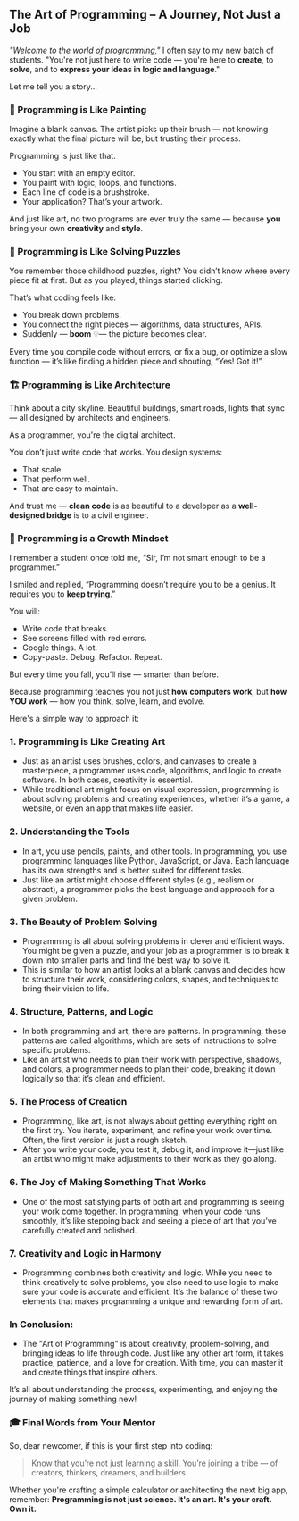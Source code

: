 ## **The Art of Programming – A Journey, Not Just a Job**

*"Welcome to the world of programming,"* I often say to my new batch of students.
"You're not just here to write code — you're here to **create**, to **solve**, and to **express your ideas in logic and language**."

Let me tell you a story...

### 🎨 Programming is Like Painting

Imagine a blank canvas.
The artist picks up their brush — not knowing exactly what the final picture will be, but trusting their process.

Programming is just like that.

* You start with an empty editor.
* You paint with logic, loops, and functions.
* Each line of code is a brushstroke.
* Your application? That’s your artwork.

And just like art, no two programs are ever truly the same — because **you** bring your own **creativity** and **style**.

### 🧩 Programming is Like Solving Puzzles

You remember those childhood puzzles, right?
You didn’t know where every piece fit at first. But as you played, things started clicking.

That’s what coding feels like:

* You break down problems.
* You connect the right pieces — algorithms, data structures, APIs.
* Suddenly — **boom** 💡— the picture becomes clear.

Every time you compile code without errors, or fix a bug, or optimize a slow function — it’s like finding a hidden piece and shouting, “Yes! Got it!”

### 🏗 Programming is Like Architecture

Think about a city skyline. Beautiful buildings, smart roads, lights that sync — all designed by architects and engineers.

As a programmer, you're the digital architect.

You don’t just write code that works. You design systems:

* That scale.
* That perform well.
* That are easy to maintain.

And trust me — **clean code** is as beautiful to a developer as a **well-designed bridge** is to a civil engineer.


### 🌱 Programming is a Growth Mindset

I remember a student once told me, “Sir, I’m not smart enough to be a programmer.”

I smiled and replied,
“Programming doesn’t require you to be a genius. It requires you to **keep trying**.”

You will:

* Write code that breaks.
* See screens filled with red errors.
* Google things. A lot.
* Copy-paste. Debug. Refactor. Repeat.

But every time you fall, you’ll rise — smarter than before.

Because programming teaches you not just **how computers work**, but **how YOU work** — how you think, solve, learn, and evolve.

Here's a simple way to approach it:

### 1. **Programming is Like Creating Art**
   - Just as an artist uses brushes, colors, and canvases to create a masterpiece, a programmer uses code, algorithms, and logic to create software. In both cases, creativity is essential.
   - While traditional art might focus on visual expression, programming is about solving problems and creating experiences, whether it’s a game, a website, or even an app that makes life easier.

### 2. **Understanding the Tools**
   - In art, you use pencils, paints, and other tools. In programming, you use programming languages like Python, JavaScript, or Java. Each language has its own strengths and is better suited for different tasks.
   - Just like an artist might choose different styles (e.g., realism or abstract), a programmer picks the best language and approach for a given problem.

### 3. **The Beauty of Problem Solving**
   - Programming is all about solving problems in clever and efficient ways. You might be given a puzzle, and your job as a programmer is to break it down into smaller parts and find the best way to solve it.
   - This is similar to how an artist looks at a blank canvas and decides how to structure their work, considering colors, shapes, and techniques to bring their vision to life.

### 4. **Structure, Patterns, and Logic**
   - In both programming and art, there are patterns. In programming, these patterns are called algorithms, which are sets of instructions to solve specific problems.
   - Like an artist who needs to plan their work with perspective, shadows, and colors, a programmer needs to plan their code, breaking it down logically so that it’s clean and efficient.

### 5. **The Process of Creation**
   - Programming, like art, is not always about getting everything right on the first try. You iterate, experiment, and refine your work over time. Often, the first version is just a rough sketch.
   - After you write your code, you test it, debug it, and improve it—just like an artist who might make adjustments to their work as they go along.

### 6. **The Joy of Making Something That Works**
   - One of the most satisfying parts of both art and programming is seeing your work come together. In programming, when your code runs smoothly, it’s like stepping back and seeing a piece of art that you’ve carefully created and polished.

### 7. **Creativity and Logic in Harmony**
   - Programming combines both creativity and logic. While you need to think creatively to solve problems, you also need to use logic to make sure your code is accurate and efficient. It’s the balance of these two elements that makes programming a unique and rewarding form of art.

### In Conclusion:
   - The "Art of Programming" is about creativity, problem-solving, and bringing ideas to life through code. Just like any other art form, it takes practice, patience, and a love for creation. With time, you can master it and create things that inspire others.

It’s all about understanding the process, experimenting, and enjoying the journey of making something new!

### 🎓 Final Words from Your Mentor

So, dear newcomer, if this is your first step into coding:

> Know that you’re not just learning a skill.
> You’re joining a tribe — of creators, thinkers, dreamers, and builders.

Whether you're crafting a simple calculator or architecting the next big app, remember:
**Programming is not just science. It's an art. It's your craft. Own it.**